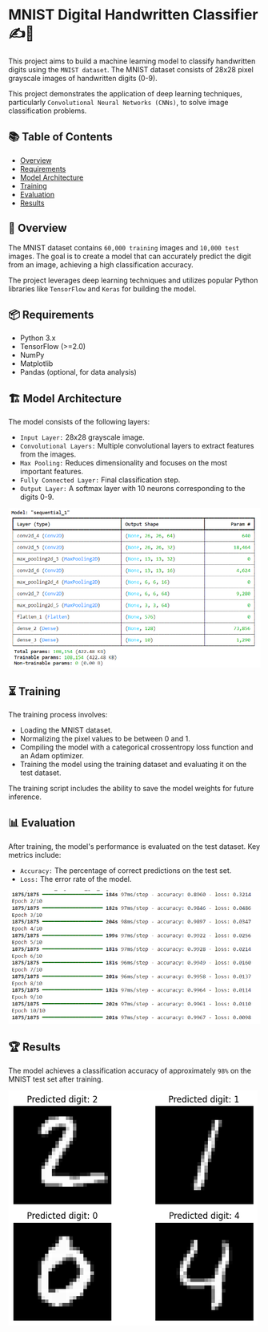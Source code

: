 # MNIST Digital Handwritten Classifier ✍️🔎

This project aims to build a machine learning model to classify handwritten digits using the `MNIST dataset`. The MNIST dataset consists of 28x28 pixel grayscale images of handwritten digits (0-9). 

This project demonstrates the application of deep learning techniques, particularly `Convolutional Neural Networks (CNNs)`, to solve image classification problems.

## 📚 Table of Contents

- [Overview](#overview)
- [Requirements](#requirements)
- [Model Architecture](#model-architecture)
- [Training](#training)
- [Evaluation](#evaluation)
- [Results](#results)

## 📝 Overview

The MNIST dataset contains `60,000 training` images and `10,000 test` images. The goal is to create a model that can accurately predict the digit from an image, achieving a high classification accuracy.

The project leverages deep learning techniques and utilizes popular Python libraries like `TensorFlow` and `Keras` for building the model. 

## 📦 Requirements
* Python 3.x
* TensorFlow (>=2.0)
* NumPy
* Matplotlib
* Pandas (optional, for data analysis)


## 🏗️ Model Architecture

The model consists of the following layers:

* `Input Layer:` 28x28 grayscale image.
* `Convolutional Layers:` Multiple convolutional layers to extract features from the images.
* `Max Pooling:` Reduces dimensionality and focuses on the most important features.
* `Fully Connected Layer:` Final classification step.
* `Output Layer:` A softmax layer with 10 neurons corresponding to the digits 0-9.

![Summary](/assets/model_summary.png)


## ⏳ Training

The training process involves:

* Loading the MNIST dataset.
* Normalizing the pixel values to be between 0 and 1.
* Compiling the model with a categorical crossentropy loss function and an Adam optimizer.
* Training the model using the training dataset and evaluating it on the test dataset.

The training script includes the ability to save the model weights for future inference.

## 📊 Evaluation
After training, the model's performance is evaluated on the test dataset. Key metrics include:

* `Accuracy:` The percentage of correct predictions on the test set.
* `Loss:` The error rate of the model.

![Accuracy and Loss](/assets/accuracy.png)

## 🏆 Results
The model achieves a classification accuracy of approximately `98%` on the MNIST test set after training.

![Result of CNN model](/assets/result.png)
